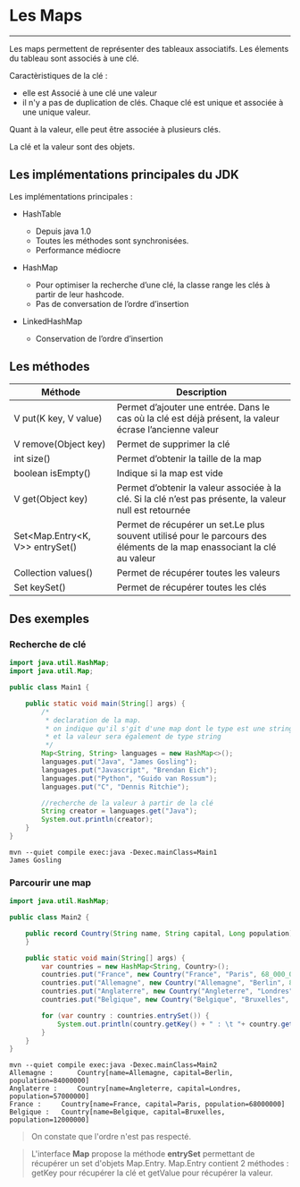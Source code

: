 # Les Maps

----


Les maps permettent de représenter des tableaux associatifs. Les élements du tableau sont associés à une clé.

Caractèristiques de la clé :  
* elle est Associé à une clé une valeur
* il n'y a pas de duplication de clés. Chaque clé est unique et associée à une unique valeur.


Quant à la valeur,  elle peut être associée à plusieurs clés.

La clé et la valeur sont des objets.


## Les implémentations principales du JDK

Les implémentations principales :
* HashTable
  * Depuis java 1.0
  * Toutes les méthodes sont synchronisées.
  * Performance médiocre


* HashMap
  * Pour optimiser la recherche d’une clé, la classe range les clés à partir de leur hashcode.
  * Pas de conversation de l’ordre d’insertion


* LinkedHashMap
  * Conservation de l’ordre d’insertion

## Les méthodes

| Méthode                         | Description                                                                                                               |
|---------------------------------|---------------------------------------------------------------------------------------------------------------------------|
| V put(K key, V value)           | Permet d’ajouter une entrée. Dans le cas où la clé est déjà présent, la valeur écrase l’ancienne valeur                   |
| V remove(Object key)            | Permet de supprimer la clé                                                                                                |                                                                       
| int size()                      | Permet d’obtenir la taille de la map                                                                                      |                                                            
| boolean isEmpty()               | Indique si la map est vide                                                                                                |                                                                  
| V get(Object key)               | Permet d’obtenir la valeur associée à la clé. Si la clé n’est pas présente, la valeur null est retournée                  |
| Set<Map.Entry<K, V>> entrySet() | Permet de récupérer un set.Le plus souvent utilisé pour le parcours des éléments de la map enassociant la clé au valeur   |
| Collection<V> values()          | Permet de récupérer toutes les valeurs                                                                                    |
| Set<K> keySet()                 | Permet de récupérer toutes les clés                                                                                       |


## Des exemples

### Recherche de clé

```java
import java.util.HashMap;
import java.util.Map;

public class Main1 {

    public static void main(String[] args) {
        /* 
         * declaration de la map.
         * on indique qu'il s'git d'une map dont le type est une string
         * et la valeur sera également de type string
         */ 
        Map<String, String> languages = new HashMap<>();
        languages.put("Java", "James Gosling");
        languages.put("Javascript", "Brendan Eich");
        languages.put("Python", "Guido van Rossum");
        languages.put("C", "Dennis Ritchie");

        //recherche de la valeur à partir de la clé
        String creator = languages.get("Java");
        System.out.println(creator);
    }
}

```
```shell
mvn --quiet compile exec:java -Dexec.mainClass=Main1
James Gosling
```

### Parcourir une map

```java
import java.util.HashMap;

public class Main2 {

    public record Country(String name, String capital, Long population) {
    }

    public static void main(String[] args) {
        var countries = new HashMap<String, Country>();
        countries.put("France", new Country("France", "Paris", 68_000_000L));
        countries.put("Allemagne", new Country("Allemagne", "Berlin", 84_000_000L));
        countries.put("Anglaterre", new Country("Angleterre", "Londres", 57_000_000L));
        countries.put("Belgique", new Country("Belgique", "Bruxelles", 12_000_000L));

        for (var country : countries.entrySet()) {
            System.out.println(country.getKey() + " : \t "+ country.getValue());
        }
    }
}
```

```shell
mvn --quiet compile exec:java -Dexec.mainClass=Main2
Allemagne : 	 Country[name=Allemagne, capital=Berlin, population=84000000]
Anglaterre : 	 Country[name=Angleterre, capital=Londres, population=57000000]
France : 	 Country[name=France, capital=Paris, population=68000000]
Belgique : 	 Country[name=Belgique, capital=Bruxelles, population=12000000]
```

> On constate que l'ordre n'est pas respecté. 

> L'interface **Map** propose la méthode **entrySet** permettant de récupérer un set d'objets Map.Entry.
> Map.Entry contient 2 méthodes : getKey pour récupérer la clé et getValue pour récupérer la valeur.
